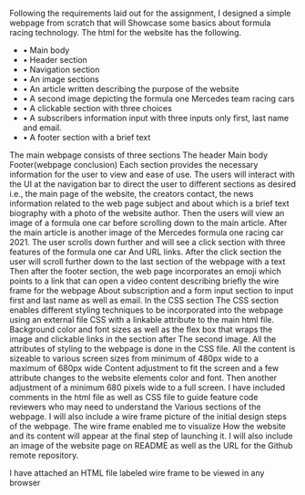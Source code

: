 Following the requirements laid out for the assignment, I designed a simple webpage from scratch that will
Showcase some basics about formula racing technology.
The html for the website has the following.
<ul>
    <li>•	Main body
    <li>•	Header section
    <li>•	Navigation section
    <li>•	An image sections
    <li>•	An article written describing the purpose of the website
    <li>•	A second image depicting the formula one Mercedes team racing cars
    <li>•	A clickable section with three choices
    <li>•	A subscribers information input with three inputs only first, last name and email.
    <li>•	A footer section with a brief text 
</ul>
The main webpage consists of three sections
The header
Main body
Footer(webpage conclusion)
Each section provides the necessary information for the user to view and ease of use.
The users will interact with the UI at the navigation bar to direct the user to different sections as desired
i.e., the main page of the website, the creators contact, the news information related to the web page
subject and about which is a brief text biography with a photo of the website author.
Then the users will view an image of a formula one car before scrolling down to the main article.
After the main article is another image of the Mercedes formula one racing car 2021.
The user scrolls down further and will see a click section with three features of the formula one car
And URL links.
After the click section the user will scroll further down to the last section of the webpage with a text
Then after the footer section, the web page incorporates an emoji which points to a link that can open a video content
describing briefly the wire frame for the webpage
About subscription and a form input section to input first and last name as well as email.
In the CSS section
The CSS section enables different styling techniques to be incorporated into the webpage using an external file
CSS with a linkable attribute to the main html file.
Background color and font sizes as well as the flex box that wraps the image and clickable links in the section after 
The second image.
All the attributes of styling to the webpage is done in the CSS file.
All the content is sizeable to various screen sizes from minimum of 480px wide to a maximum of 680px wide
Content adjustment to fit the screen and a few attribute changes to the website elements color and font.
Then another adjustment of a minimum 680 pixels wide to a full screen.
I have included comments in the html file as well as CSS file to guide feature code reviewers who may need to understand the
Various sections of the webpage.
I will also include a wire frame picture of the initial design steps of the webpage. The wire frame enabled me to visualize 
How the website and its content will appear at the final step of launching it.
I will also include an image of the website page on README as well as the URL for the Github remote repository.

I have attached an HTML file labeled wire frame to be viewed in any browser